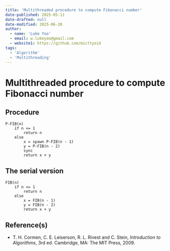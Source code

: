 ```yaml
---
title: 'Multithreaded procedure to compute Fibonacci number'
date-published: 2025-05-11
date-drafted: null
date-modified: 2025-06-20
author:
  - name: 'Luke Yoo'
  - email: w.lukeyoo@gmail.com
  - website1: https://github.com/micttyoid
tags:
  - 'Algorithm'
  - 'Multithreading'
---
```


# Multithreaded procedure to compute Fibonacci number

## Procedure

```pseudo
P-FIB(n)
    if n <= 1
        return n
    else 
        x = spawn P-FIB(n - 1)
        y = P-FIB(n - 2)
        sync
        return x + y
```

## The serial version

```pseudo
FIB(n)
    if n <= 1
        return n
    else
        x = FIB(n - 1)
        y = FIB(n - 2)
        return x + y
```

## Reference(s)

- T. H. Cormen, C. E. Leiserson, R. L. Rivest and C. Stein, _Introduction to Algorithms_, 3rd ed. Cambridge, MA: The MIT Press, 2009.